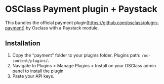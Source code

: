 # OSClass Payment plugin + Paystack
This bundles the official payment plugin[https://github.com/osclass/plugin-payment] by Osclass with a Paystack module. 

## Installation
1. Copy the "payment" folder to your plugins folder. Plugins path: `/oc-content/plugins/`.
2. Navigate to Plugins > Manage Plugins > Install on your OSClass admin panel to install the plugin 
3. Paste your API keys. 
